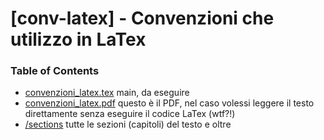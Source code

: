 # [conv-latex] - Convenzioni che utilizzo in LaTex

### Table of Contents

- [convenzioni_latex.tex](https://github.com/nand42/conv-latex/blob/main/convenzioni_latex.tex) main, da eseguire 
- [convenzioni_latex.pdf](https://github.com/nand42/conv-latex/blob/main/convenzioni_latex.pdf) questo è il PDF, nel caso volessi leggere il testo direttamente senza eseguire il codice LaTex (wtf?!)
- [/sections](https://github.com/nand42/conv-latex/tree/main/sections) tutte le sezioni (capitoli) del testo e oltre
